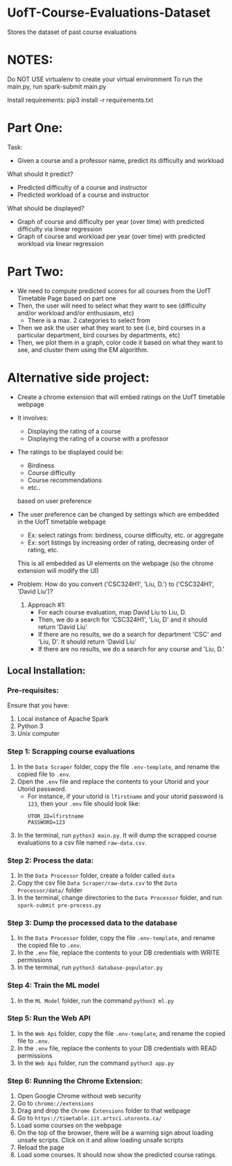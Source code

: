 # UofT-Course-Evaluations-Dataset
Stores the dataset of past course evaluations

# NOTES:
Do NOT USE virtualenv to create your virtual environment
To run the main.py, run spark-submit main.py 

Install requirements: pip3 install -r requirements.txt

# Part One:
Task:
- Given a course and a professor name, predict its difficulty and workload

What should it predict?
- Predicted difficulty of a course and instructor
- Predicted workload of a course and instructor

What should be displayed?
- Graph of course and difficulty per year (over time) with predicted difficulty via linear regression
- Graph of course and workload per year (over time) with predicted workload via linear regression

# Part Two:
- We need to compute predicted scores for all courses from the UofT Timetable Page based on part one
- Then, the user will need to select what they want to see (difficulty and/or workload and/or enthusiasm, etc)
  - There is a max. 2 categories to select from
- Then we ask the user what they want to see (i.e, bird courses in a particular department, bird courses by departments, etc)
- Then, we plot them in a graph, color code it based on what they want to see, and cluster them using the EM algorithm.

# Alternative side project:
- Create a chrome extension that will embed ratings on the UofT timetable webpage
- It involves:
  - Displaying the rating of a course
  - Displaying the rating of a course with a professor

- The ratings to be displayed could be:
  - Birdiness
  - Course difficulty
  - Course recommendations
  - etc..

  based on user preference

- The user preference can be changed by settings which are embedded in the UofT timetable webpage
  - Ex: select ratings from: birdiness, course difficulty, etc. or aggregate
  - Ex: sort listings by increasing order of rating, decreasing order of rating, etc.

  This is all embedded as UI elements on the webpage (so the chrome extension will modify the UI)

- Problem: How do you convert ('CSC324H1', 'Liu, D.') to ('CSC324H1', 'David Liu')?
  1. Approach #1: 
     - For each course evaluation, map David Liu to Liu, D.
     - Then, we do a search for 'CSC324H1', 'Liu, D' and it should return 'David Liu'
     - If there are no results, we do a search for department 'CSC' and 'Liu, D'. It should return 'David Liu'
     - If there are no results, we do a search for any course and 'Liu, D.'

## Local Installation:

### Pre-requisites:
Ensure that you have:
1. Local instance of Apache Spark
2. Python 3
3. Unix computer

### Step 1: Scrapping course evaluations
1. In the ```Data Scraper``` folder, copy the file ```.env-template```, and rename the copied file to ```.env```.
2. Open the ```.env``` file and replace the contents to your Utorid and your Utorid password.
     - For instance, if your utorid is ```lfirstname``` and your utorid password is ```123```, then your ```.env``` file should look like:
          ```
          UTOR_ID=lfirstname
          PASSWORD=123
          ```
2. In the terminal, run ```python3 main.py```. It will dump the scrapped course evaluations to a csv file named ```raw-data.csv```.

### Step 2: Process the data:
1. In the ```Data Processor``` folder, create a folder called ```data```
2. Copy the csv file ```Data Scraper/raw-data.csv``` to the ```Data Processor/data/``` folder
3. In the terminal, change directories to the ```Data Processor``` folder, and run ```spark-submit pre-process.py```

### Step 3: Dump the processed data to the database
1. In the ```Data Processor``` folder, copy the file ```.env-template```, and rename the copied file to ```.env```.
2. In the ```.env``` file, replace the contents to your DB credentials with WRITE permissions
3. In the terminal, run ```python3 database-populator.py```

### Step 4: Train the ML model
1. In the ```ML Model``` folder, run the command ```python3 ml.py```

### Step 5: Run the Web API
1. In the ```Web Api``` folder, copy the file ```.env-template```, and rename the copied file to ```.env```.
2. In the ```.env``` file, replace the contents to your DB credentials with READ permissions
3. In the ```Web Api``` folder, run the command ```python3 app.py```

### Step 6: Running the Chrome Extension:
1. Open Google Chrome without web security
2. Go to ```chrome://extensions```
3. Drag and drop the ```Chrome Extensions``` folder to that webpage
4. Go to ```https://timetable.iit.artsci.utoronto.ca/```
5. Load some courses on the webpage
6. On the top of the browser, there will be a warning sign about loading unsafe scripts. Click on it and allow loading unsafe scripts
7. Reload the page
8. Load some courses. It should now show the predicted course ratings.